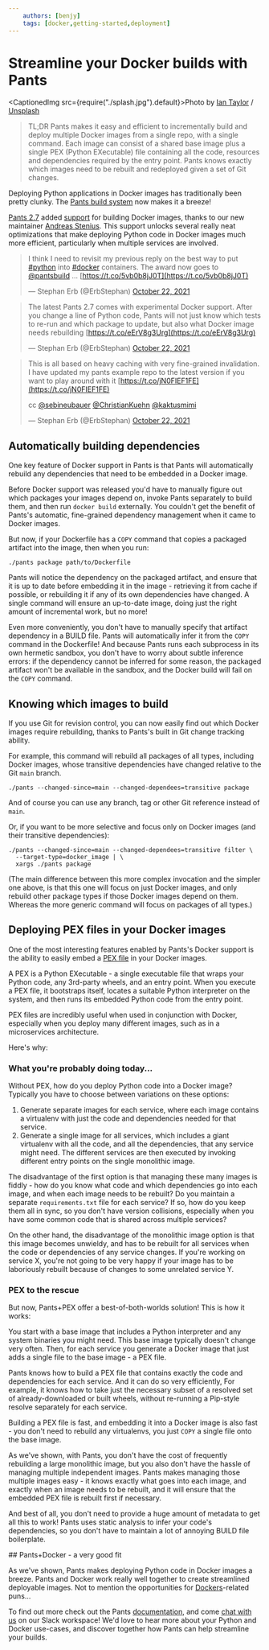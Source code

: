 ```yaml
---
    authors: [benjy]
    tags: [docker,getting-started,deployment]
---
```


# Streamline your Docker builds with Pants

<CaptionedImg src={require("./splash.jpg").default}>Photo by [Ian Taylor](https://unsplash.com/@carrier_lost?utm_source=ghost&utm_medium=referral&utm_campaign=api-credit) / [Unsplash](https://unsplash.com/?utm_source=ghost&utm_medium=referral&utm_campaign=api-credit)</CaptionedImg>

<!--truncate-->

> TL;DR Pants makes it easy and efficient to incrementally build and deploy multiple Docker images from a single repo, with a single command. Each image can consist of a shared base image plus a single PEX (Python EXecutable) file containing all the code, resources and dependencies required by the entry point. Pants knows exactly which images need to be rebuilt and redeployed given a set of Git changes.

Deploying Python applications in Docker images has traditionally been pretty clunky. The [Pants build system](https://www.pantsbuild.org/) now makes it a breeze!

[Pants 2.7](__GHOST_URL__/introducing-pants-2-7/) added [support](__GHOST_URL__/docker-support/) for building Docker images, thanks to our new maintainer [Andreas Stenius](__GHOST_URL__/meet-our-newest-maintainer-andreas-stenius/). This support unlocks several really neat optimizations that make deploying Python code in Docker images much more efficient, particularly when multiple services are involved.

> I think I need to revisit my previous reply on the best way to put [#python](https://twitter.com/hashtag/python?src=hash&ref_src=twsrc%5Etfw) into [#docker](https://twitter.com/hashtag/docker?src=hash&ref_src=twsrc%5Etfw) containers. The award now goes to [@pantsbuild](https://twitter.com/pantsbuild?ref_src=twsrc%5Etfw) ... [https://t.co/5vb0b8jJ0T](https://t.co/5vb0b8jJ0T)
>
> — Stephan Erb (@ErbStephan) [October 22, 2021](https://twitter.com/ErbStephan/status/1451475076545761294?ref_src=twsrc%5Etfw)

> The latest Pants 2.7 comes with experimental Docker support. After you change a line of Python code, Pants will not just know which tests to re-run and which package to update, but also what Docker image needs rebuilding [https://t.co/eErV8g3Urg](https://t.co/eErV8g3Urg)
>
> — Stephan Erb (@ErbStephan) [October 22, 2021](https://twitter.com/ErbStephan/status/1451475079574048794?ref_src=twsrc%5Etfw)

> This is all based on heavy caching with very fine-grained invalidation. I have updated my pants example repo to the latest version if you want to play around with it [https://t.co/jN0FIEF1FE](https://t.co/jN0FIEF1FE)
>
> cc [@sebineubauer](https://twitter.com/sebineubauer?ref_src=twsrc%5Etfw) [@ChristianKuehn](https://twitter.com/ChristianKuehn?ref_src=twsrc%5Etfw) [@kaktusmimi](https://twitter.com/kaktusmimi?ref_src=twsrc%5Etfw)
>
> — Stephan Erb (@ErbStephan) [October 22, 2021](https://twitter.com/ErbStephan/status/1451475081859846144?ref_src=twsrc%5Etfw)

## Automatically building dependencies

One key feature of Docker support in Pants is that Pants will automatically rebuild any dependencies that need to be embedded in a Docker image.

Before Docker support was released you'd have to manually figure out which packages your images depend on, invoke Pants separately to build them, and then run `docker build` externally. You couldn't get the benefit of Pants's automatic, fine-grained dependency management when it came to Docker images.

But now, if your Dockerfile has a `COPY` command that copies a packaged artifact into the image, then when you run:

```text
./pants package path/to/Dockerfile
```

Pants will notice the dependency on the packaged artifact, and ensure that it is up to date before embedding it in the image - retrieving it from cache if possible, or rebuilding it if any of its own dependencies have changed. A single command will ensure an up-to-date image, doing just the right amount of incremental work, but no more!

Even more conveniently, you don't have to manually specify that artifact dependency in a BUILD file. Pants will automatically infer it from the `COPY` command in the Dockerfile! And because Pants runs each subprocess in its own hermetic sandbox, you don't have to worry about subtle inference errors: if the dependency cannot be inferred for some reason, the packaged artifact won't be available in the sandbox, and the Docker build will fail on the `COPY` command.

## Knowing which images to build

If you use Git for revision control, you can now easily find out which Docker images require rebuilding, thanks to Pants's built in Git change tracking ability.

For example, this command will rebuild all packages of all types, including Docker images, whose transitive dependencies have changed relative to the Git `main` branch.

```text
./pants --changed-since=main --changed-dependees=transitive package
```

And of course you can use any branch, tag or other Git reference instead of `main`.

Or, if you want to be more selective and focus only on Docker images (and their transitive dependencies):

```text
./pants --changed-since=main --changed-dependees=transitive filter \
  --target-type=docker_image | \
  xargs ./pants package
```

(The main difference between this more complex invocation and the simpler one above, is that this one will focus on just Docker images, and only rebuild other package types if those Docker images depend on them. Whereas the more generic command will focus on packages of all types.)

## Deploying PEX files in your Docker images

One of the most interesting features enabled by Pants's Docker support is the ability to easily embed a [PEX file](https://www.pantsbuild.org/docs/pex-files) in your Docker images.

A PEX is a Python EXecutable - a single executable file that wraps your Python code, any 3rd-party wheels, and an entry point. When you execute a PEX file, it bootstraps itself, locates a suitable Python interpreter on the system, and then runs its embedded Python code from the entry point.

PEX files are incredibly useful when used in conjunction with Docker, especially when you deploy many different images, such as in a microservices architecture.

Here's why:

### What you're probably doing today...

Without PEX, how do you deploy Python code into a Docker image? Typically you have to choose between variations on these options:

1.  Generate separate images for each service, where each image contains a virtualenv with just the code and dependencies needed for that service.
2.  Generate a single image for all services, which includes a giant virtualenv with all the code, and all the dependencies, that any service might need. The different services are then executed by invoking different entry points on the single monolithic image.

The disadvantage of the first option is that managing these many images is fiddly - how do you know what code and which dependencies go into each image, and when each image needs to be rebuilt? Do you maintain a separate `requirements.txt` file for each service? If so, how do you keep them all in sync, so you don't have version collisions, especially when you have some common code that is shared across multiple services?

On the other hand, the disadvantage of the monolithic image option is that this image becomes unwieldy, and has to be rebuilt for all services when the code or dependencies of any service changes. If you're working on service X, you're not going to be very happy if your image has to be laboriously rebuilt because of changes to some unrelated service Y.

### PEX to the rescue

But now, Pants+PEX offer a best-of-both-worlds solution! This is how it works:

You start with a base image that includes a Python interpreter and any system binaries you might need. This base image typically doesn't change very often. Then, for each service you generate a Docker image that just adds a single file to the base image - a PEX file.

Pants knows how to build a PEX file that contains exactly the code and dependencies for each service. And it can do so very efficiently, For example, it knows how to take just the necessary subset of a resolved set of already-downloaded or built wheels, without re-running a Pip-style resolve separately for each service.

Building a PEX file is fast, and embedding it into a Docker image is also fast - you don't need to rebuild any virtualenvs, you just `COPY` a single file onto the base image.

As we've shown, with Pants, you don't have the cost of frequently rebuilding a large monolithic image, but you also don't have the hassle of managing multiple independent images. Pants makes managing those multiple images easy - it knows exactly what goes into each image, and exactly when an image needs to be rebuilt, and it will ensure that the embedded PEX file is rebuilt first if necessary.

And best of all, you don't need to provide a huge amount of metadata to get all this to work! Pants uses static analysis to infer your code's dependencies, so you don't have to maintain a lot of annoying BUILD file boilerplate.

\## Pants+Docker - a very good fit

As we've shown, Pants makes deploying Python code in Docker images a breeze. Pants and Docker work really well together to create streamlined deployable images. Not to mention the opportunities for [Dockers](https://us.dockers.com/)\-related puns...

To find out more check out the Pants [documentation](https://www.pantsbuild.org/), and come [chat with us](https://join.slack.com/t/pantsbuild/shared_invite/zt-d0uh0mok-RLvVosDiX6JDpvStH~bFBA) on our Slack workspace! We'd love to hear more about your Python and Docker use-cases, and discover together how Pants can help streamline your builds.